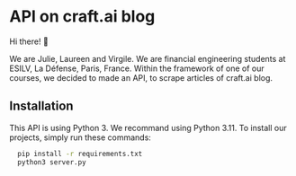 # API on craft.ai blog

Hi there! 👋

We are Julie, Laureen and Virgile. We are financial engineering students at ESILV, La Défense, Paris, France. Within the framework of one of our courses, we decided to made an API, to scrape articles of craft.ai blog.

## Installation

This API is using Python 3. We recommand using Python 3.11. To install our projects, simply run these commands:

```bash
  pip install -r requirements.txt
  python3 server.py
```
